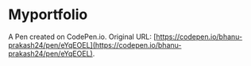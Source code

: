 # Myportfolio

A Pen created on CodePen.io. Original URL: [https://codepen.io/bhanu-prakash24/pen/eYqEOEL](https://codepen.io/bhanu-prakash24/pen/eYqEOEL).

